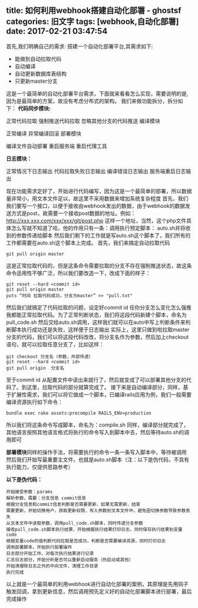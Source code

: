 title: 如何利用webhook搭建自动化部署 - ghostsf
categories: 旧文字
tags: [webhook,自动化部署]
date: 2017-02-21 03:47:54
---
首先,我们明确自己的需求:
搭建一个自动化部署平台,其需求如下:

 - 能做到自动拉取代码
 - 自动编译
 - 自动更新数据库表结构
 - 只更新master分支

这是一个最简单的自动化部署平台需求，下面就来看看怎么实现，需要说明的是,因为是最简单的方案，故没有考虑分布式的架构。
 我们来做功能拆分，拆分如下：
**代码同步模块:**

正常代码拉取
强制推送代码拉取
忽略其他分支的代码推送
编译模块

正常编译
异常编译回滚
部署模块

编译文件自动部署
重启服务端
重启代理工具

**日志模块：**

正常情况下日志输出
代码拉取失败日志输出
编译错误日志输出
服务端重启日志输出

现在功能需求定好了，开始进行代码编写，因为这是一个最简单的部署，所以数据量非常小，用文本文件足以，故这里不采用数据来增加系统复杂程度
首先，我们我们要写一个接口，以便于接收由webhook发出的数据，由于webhook的数据发送方式是post，故需要一个接收post数据的地址。例如：
http://xxx.xxx.com/xxx/xxx/git/post.php 这样一个地址，当然，这个php文件具体怎么写就不知道了哈，他的作用只有一条：调用执行预定脚本： auto.sh并将收到的参数传递给脚本
然后我们剩下的工作就是写auto.sh这个脚本了，我们所有的工作都需要在auto.sh这个脚本上完成。
首先，我们来搞定自动拉取代码

    git pull origin master

这是正常拉取代码的，但是这条命令需要拉取的分支不存在强制推送状态，故这条命令适用性不够广泛，所以我们要改造一下，改成下面的样子：

    git reset --hard <commit id>
    git pull origin master
    puts “时间 拉取代码成功，分支为master” >> "pull.txt"

然后我们就搞定了代码拉取的问题，设定好commit id 任你分支怎么变化怎么强推我都能正常拉取代码。为了正常判断状态，我们将这段代码新建个脚本，命名为 pull_code.sh 然后交给auto.sh调用，这样我们就可以在auto中写上判断条件来判断脚本执行成功还是失败，这样便于日志输出
实际上，这里只做到啦拉取master分支的代码，我们可以将这段代码改改，将分支名作为参数，然后加上checkout语句，就可以拉取任意分支了，比如这样：

    git checkout 分支名（参数，外部传递）
    git reset --hard <commit id>
    git pull origin  分支名

至于commit id 从配置文件中读出来就行了，然后就变成了可以部署其他分支的代码了。到这里，拉取代码的部分就算完成了。
接下来是自动编译部分，同样，基于扩展性需求，我们可以将它做成一个脚本，已编译rails应用为例，我们一般需要编译资源执行如下命令：

    bundle exec rake assets:precompile RAILS_ENV=production

所以我们将这条命令写成脚本，命名为：compile.sh 同样，编译部分就完成了，其他语言按照其他语言格式将执行的命令写入到脚本中去，然后等待auto.sh的调用即可

**部署模块**同样的操作手法，将需要执行的命令一条一条写入脚本中，等待被调用
然后我们开始写最重要主文件，也就是auto.sh脚本（注：以下是伪代码，不具有执行能力，仅提供思路参考）

**以下是伪代码：**

    开始接受参数：params
    解析参数，需要：分支信息 commit信息
    根据分支信息和commit信息判断是否需要更新，如果无需更新，结束
    需要更新，开始切换用户，获取更新权限，写入参数到文本文件中，避免因切换参数导致参数丢失
    从文本文件中读取参数，调用pull_code.sh脚本，同时传递分支参数
    接收pull_code.sh脚本执行结果，开始根据执行结果打印日志，同时保存执行结果到变量code
    根据变量code的值判断代码拉取是否成功，判断是否需要编译资源，同时打印日志
    调用部署脚本，开始执行部署操作
    日志部分开始工作，对每次执行结果进行记录
    汇总日志部分，开始分析是否可以重新启动服务（热启动或其他）
    开始清理除日志之外的中间文件，清理工作目录
    执行完成

以上就是一个最简单的利用webhook进行自动化部署的案例，其原理是先用钩子触发回调，拿到更新信息，然后调用预先定义好的自动化部署脚本进行部署，最后完成操作